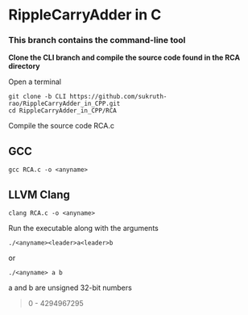 # RippleCarryAdder in C
### This branch contains the command-line tool

**Clone the CLI branch and compile the source code found in the RCA directory**


Open a terminal
```
git clone -b CLI https://github.com/sukruth-rao/RippleCarryAdder_in_CPP.git
cd RippleCarryAdder_in_CPP/RCA
```

Compile the source code RCA.c

## GCC
```
gcc RCA.c -o <anyname>
```

## LLVM Clang
```
clang RCA.c -o <anyname>
```

Run the executable along with the arguments
```
./<anyname><leader>a<leader>b
```
or 
```
./<anyname> a b
```

a and b are unsigned 32-bit numbers 
> 0 - 4294967295
